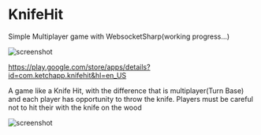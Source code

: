 # KnifeHit
Simple Multiplayer game with WebsocketSharp(working progress...)

![screenshot](https://user-images.githubusercontent.com/16706911/47833798-030e8300-ddb2-11e8-89b3-27a40576cf9b.png)


https://play.google.com/store/apps/details?id=com.ketchapp.knifehit&hl=en_US

A game like a Knife Hit, with the difference that is multiplayer(Turn Base) and each player has opportunity to throw the knife.
Players must be careful not to hit their with the knife on the wood

![screenshot](https://user-images.githubusercontent.com/16706911/47833788-eb36ff00-ddb1-11e8-829d-9929ec9b2871.PNG)
